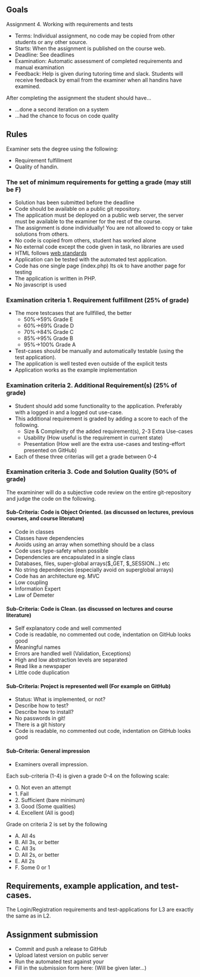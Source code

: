 ## Goals

Assignment 4. Working with requirements and tests
 * Terms: Individual assignment, no code may be copied from other students or any other source. 
 * Starts: When the assignment is published on the course web.
 * Deadline: See deadlines
 * Examination: Automatic assessment of completed requirements and manual examination
 * Feedback: Help is given during tutoring time and slack. Students will receive feedback by email from the examiner when all handins have examined.

After completing the assignment the student should have...
 * ...done a second iteration on a system
 * ...had the chance to focus on code quality 
 
## Rules

Examiner sets the degree using the following:
 * Requirement fulfillment
 * Quality of handin.

### The set of minimum requirements for getting a grade (may still be F)
* Solution has been submitted before the deadline
* Code should be available on a public git repository. 
* The application must be deployed on a public web server, the server must be available to the examiner for the rest of the course.
* The assignment is done individually! You are not allowed to copy or take solutions from others.
* No code is copied from others, student has worked alone
* No external code except the code given in task, no libraries are used
* HTML follows [web standards](https://validator.w3.org/)
* Application can be tested with the automated test application.
* Code has one single page (index.php) Its ok to have another page for testing 
* The application is written in PHP.
* No javascript is used

### Examination criteria 1. Requirement fulfillment (25% of grade)
* The more testcases that are fullfilled, the better
  * 50%->59% Grade E
  * 60%->69% Grade D
  * 70%->84% Grade C
  * 85%->95% Grade B
  * 95%->100% Grade A
* Test-cases should be manually and automatically testable (using the test application).
* The application is well tested even outside of the explicit tests
* Application works as the example implementation

### Examination criteria 2. Additional Requirement(s) (25% of grade)
* Student should add some functionality to the application. Preferably with a logged in and a logged out use-case.
* This additional requirement is graded by adding a score to each of the following.
  * Size & Complexity of the added requirement(s), 2-3 Extra Use-cases
  * Usability (How useful is the requirement in current state)
  * Presentation (How well are the extra use-cases and testing-effort presented on GitHub)
 * Each of these three criterias will get a grade between 0-4

### Examination criteria 3. Code and Solution Quality (50% of grade)
The examininer will do a subjective code review on the entire git-repository and judge the code on the following.

#### Sub-Criteria: Code is Object Oriented. (as discussed on lectures, previous courses, and course literature)
 * Code in classes
 * Classes have dependencies
 * Avoids using an array when something should be a class
 * Code uses type-safety when possible
 * Dependencies are encapsulated in a single class 
 * Databases, files, super-global arrays($_GET, $_SESSION...) etc
 * No string dependencies (especially avoid on superglobal arrays)
 * Code has an architecture eg. MVC
 * Low coupling
 * Information Expert
 * Law of Demeter

#### Sub-Criteria: Code is Clean. (as discussed on lectures and course literature)
 * Self explanatory code and well commented
 * Code is readable, no commented out code, indentation on GitHub looks good
 * Meaningful names
 * Errors are handled well (Validation, Exceptions)
 * High and low abstraction levels are separated
 * Read like a newspaper
 * Little code duplication

#### Sub-Criteria: Project is represented well (For example on GitHub)
 * Status: What is implemented, or not?
 * Describe how to test?
 * Describe how to install?
 * No passwords in git!
 * There is a git history
 * Code is readable, no commented out code, indentation on GitHub looks good
 
#### Sub-Criteria: General impression
 * Examiners overall impression.
 
Each sub-criteria (1-4) is given a grade 0-4 on the following scale:
* 0\. Not even an attempt
* 1\. Fail
* 2\. Sufficient (bare minimum)
* 3\. Good (Some qualities)
* 4\. Excellent (All is good)

Grade on criteria 2 is set by the following
 * A. All 4s
 * B. All 3s, or better
 * C. All 3s
 * D. All 2s, or better
 * E. All 2s
 * F. Some 0 or 1

## Requirements, example application, and test-cases.

The Login/Registration requirements and test-applications for L3 are exactly the same as in L2.

## Assignment submission

 * Commit and push a release to GitHub
 * Upload latest version on public server
 * Run the automated test against your 
 * Fill in the submission form here: (Will be given later...)
